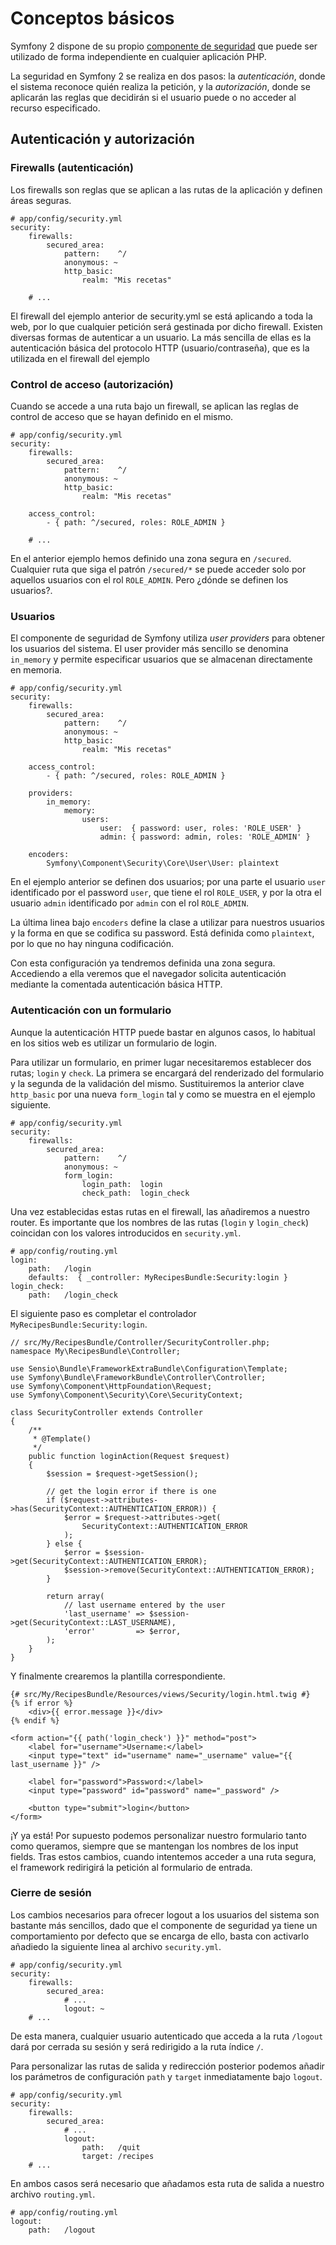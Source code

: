 # Conceptos básicos

Symfony 2 dispone de su propio [componente de seguridad](http://symfony.com/doc/current/components/security/introduction.html) que puede ser utilizado de forma independiente en cualquier aplicación PHP.

La seguridad en Symfony 2 se realiza en dos pasos: la *autenticación*, donde el sistema reconoce quién realiza la petición, y la *autorización*, donde se aplicarán las reglas que decidirán si el usuario puede o no acceder al recurso especificado.


## Autenticación y autorización

### Firewalls (autenticación)

Los firewalls son reglas que se aplican a las rutas de la aplicación y definen áreas seguras. 

```
# app/config/security.yml
security:
    firewalls:
        secured_area:
            pattern:    ^/
            anonymous: ~
            http_basic:
                realm: "Mis recetas"

    # ...
```

El firewall del ejemplo anterior de security.yml se está aplicando a toda la web, por lo que cualquier petición será gestinada por dicho firewall. Existen diversas formas de autenticar a un usuario. La más sencilla de ellas es la autenticación básica del protocolo HTTP (usuario/contraseña), que es la utilizada en el firewall del ejemplo


### Control de acceso (autorización)

Cuando se accede a una ruta bajo un firewall, se aplican las reglas de control de acceso que se hayan definido en el mismo.

```
# app/config/security.yml
security:
    firewalls:
        secured_area:
            pattern:    ^/
            anonymous: ~
            http_basic:
                realm: "Mis recetas"

    access_control:
        - { path: ^/secured, roles: ROLE_ADMIN }

    # ...
```

En el anterior ejemplo hemos definido una zona segura en `/secured`. Cualquier ruta que siga el patrón `/secured/*` se puede acceder solo por aquellos usuarios con el rol `ROLE_ADMIN`. Pero ¿dónde se definen los usuarios?.


### Usuarios

El componente de seguridad de Symfony utiliza *user providers* para obtener los usuarios del sistema. El user provider más sencillo se denomina `in_memory` y permite especificar usuarios que se almacenan directamente en memoria.

```
# app/config/security.yml
security:
    firewalls:
        secured_area:
            pattern:    ^/
            anonymous: ~
            http_basic:
                realm: "Mis recetas"

    access_control:
        - { path: ^/secured, roles: ROLE_ADMIN }

	providers:
        in_memory:
            memory:
                users:
                    user:  { password: user, roles: 'ROLE_USER' }
                    admin: { password: admin, roles: 'ROLE_ADMIN' }

    encoders:
        Symfony\Component\Security\Core\User\User: plaintext
```

En el ejemplo anterior se definen dos usuarios; por una parte el usuario `user` identificado por el password `user`, que tiene el rol `ROLE_USER`,  y por la otra el usuario `admin` identificado por `admin` con el rol `ROLE_ADMIN`.

La última linea bajo `encoders` define la clase a utilizar para nuestros usuarios y la forma en que se codifica su password. Está definida como `plaintext`, por lo que no hay ninguna codificación.

Con esta configuración ya tendremos definida una zona segura. Accediendo a ella veremos que el navegador solicita autenticación mediante la comentada autenticación básica HTTP.


### Autenticación con un formulario

Aunque la autenticación HTTP puede bastar en algunos casos, lo habitual en los sitios web es utilizar un formulario de login.

Para utilizar un formulario, en primer lugar necesitaremos establecer dos rutas; `login` y `check`. La primera se encargará del renderizado del formulario y la segunda de la validación del mismo. Sustituiremos la anterior clave `http_basic` por una nueva `form_login` tal y como se muestra en el ejemplo siguiente.

```
# app/config/security.yml
security:
    firewalls:
        secured_area:
            pattern:    ^/
            anonymous: ~
            form_login:
                login_path:  login
                check_path:  login_check
```


Una vez establecidas estas rutas en el firewall, las añadiremos a nuestro router. Es importante que los nombres de las rutas (`login` y `login_check`) coincidan con los valores introducidos en `security.yml`.

```
# app/config/routing.yml
login:
    path:   /login
    defaults:  { _controller: MyRecipesBundle:Security:login }
login_check:
    path:   /login_check 
```

El siguiente paso es completar el controlador `MyRecipesBundle:Security:login`.

```
// src/My/RecipesBundle/Controller/SecurityController.php;
namespace My\RecipesBundle\Controller;

use Sensio\Bundle\FrameworkExtraBundle\Configuration\Template;
use Symfony\Bundle\FrameworkBundle\Controller\Controller;
use Symfony\Component\HttpFoundation\Request;
use Symfony\Component\Security\Core\SecurityContext;

class SecurityController extends Controller
{
    /**
     * @Template()
     */
    public function loginAction(Request $request)
    {
        $session = $request->getSession();

        // get the login error if there is one
        if ($request->attributes->has(SecurityContext::AUTHENTICATION_ERROR)) {
            $error = $request->attributes->get(
                SecurityContext::AUTHENTICATION_ERROR
            );
        } else {
            $error = $session->get(SecurityContext::AUTHENTICATION_ERROR);
            $session->remove(SecurityContext::AUTHENTICATION_ERROR);
        }

        return array(
            // last username entered by the user
            'last_username' => $session->get(SecurityContext::LAST_USERNAME),
            'error'         => $error,
        );
    }
}
```

Y finalmente crearemos la plantilla correspondiente.

```twig
{# src/My/RecipesBundle/Resources/views/Security/login.html.twig #}
{% if error %}
    <div>{{ error.message }}</div>
{% endif %}

<form action="{{ path('login_check') }}" method="post">
    <label for="username">Username:</label>
    <input type="text" id="username" name="_username" value="{{ last_username }}" />

    <label for="password">Password:</label>
    <input type="password" id="password" name="_password" />

    <button type="submit">login</button>
</form>
```


¡Y ya está! Por supuesto podemos personalizar nuestro formulario tanto como queramos, siempre que se mantengan los nombres de los input fields. Tras estos cambios, cuando intentemos acceder a una ruta segura, el framework redirigirá la petición al formulario de entrada.


### Cierre de sesión

Los cambios necesarios para ofrecer logout a los usuarios del sistema son bastante más sencillos, dado que el componente de seguridad ya tiene un comportamiento por defecto que se encarga de ello, basta con activarlo añadiedo la siguiente linea al archivo `security.yml`.

```
# app/config/security.yml
security:
    firewalls:
        secured_area:
            # ...
            logout: ~
    # ...
```

De esta manera, cualquier usuario autenticado que acceda a la ruta `/logout` dará por cerrada su sesión y será redirigido a la ruta índice `/`.

Para personalizar las rutas de salida y redirección posterior podemos añadir los parámetros de configuración `path` y `target` inmediatamente bajo `logout`.

```
# app/config/security.yml
security:
    firewalls:
        secured_area:
            # ...
            logout:
                path:   /quit
                target: /recipes
    # ...
```


En ambos casos será necesario que añadamos esta ruta de salida a nuestro archivo `routing.yml`.

```
# app/config/routing.yml
logout:
    path:   /logout
```
